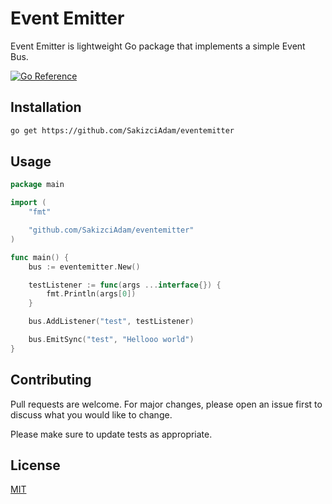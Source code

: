 # Event Emitter

Event Emitter is  lightweight Go package that implements a simple Event Bus.

[![Go Reference](https://pkg.go.dev/badge/github.com/SakizciAdam/eventemitter.svg)](https://pkg.go.dev/github.com/SakizciAdam/eventemitter)

## Installation

```bash
go get https://github.com/SakizciAdam/eventemitter
```
## Usage

```go
package main

import (
	"fmt"

	"github.com/SakizciAdam/eventemitter"
)

func main() {
	bus := eventemitter.New()

	testListener := func(args ...interface{}) {
		fmt.Println(args[0])
	}

	bus.AddListener("test", testListener)

	bus.EmitSync("test", "Hellooo world")
}

```

## Contributing
Pull requests are welcome. For major changes, please open an issue first to discuss what you would like to change.

Please make sure to update tests as appropriate.

## License
[MIT](https://choosealicense.com/licenses/mit/)